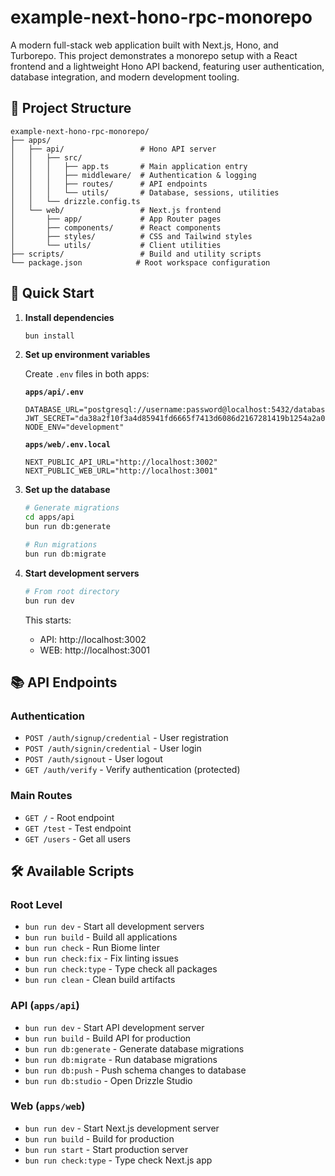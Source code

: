 # example-next-hono-rpc-monorepo

A modern full-stack web application built with Next.js, Hono, and Turborepo. This project demonstrates a monorepo setup with a React frontend and a lightweight Hono API backend, featuring user authentication, database integration, and modern development tooling.

## 📁 Project Structure

```
example-next-hono-rpc-monorepo/
├── apps/
│   ├── api/                 # Hono API server
│   │   ├── src/
│   │   │   ├── app.ts       # Main application entry
│   │   │   ├── middleware/  # Authentication & logging
│   │   │   ├── routes/      # API endpoints
│   │   │   └── utils/       # Database, sessions, utilities
│   │   └── drizzle.config.ts
│   └── web/                 # Next.js frontend
│       ├── app/             # App Router pages
│       ├── components/      # React components
│       ├── styles/          # CSS and Tailwind styles
│       └── utils/           # Client utilities
├── scripts/                 # Build and utility scripts
└── package.json            # Root workspace configuration
```

## 🚀 Quick Start

1. **Install dependencies**
   ```bash
   bun install
   ```

2. **Set up environment variables**

   Create `.env` files in both apps:

   **`apps/api/.env`**
   ```env
   DATABASE_URL="postgresql://username:password@localhost:5432/database_name"
   JWT_SECRET="da38a2f10f3a4d85941fd6665f7413d6086d2167281419b1254a2a034e53cd55"
   NODE_ENV="development"
   ```

   **`apps/web/.env.local`**
   ```env
   NEXT_PUBLIC_API_URL="http://localhost:3002"
   NEXT_PUBLIC_WEB_URL="http://localhost:3001"
   ```

3. **Set up the database**
   ```bash
   # Generate migrations
   cd apps/api
   bun run db:generate

   # Run migrations
   bun run db:migrate
   ```

5. **Start development servers**
   ```bash
   # From root directory
   bun run dev
   ```

   This starts:
   - API: http://localhost:3002
   - WEB: http://localhost:3001

## 📚 API Endpoints

### Authentication
- `POST /auth/signup/credential` - User registration
- `POST /auth/signin/credential` - User login
- `POST /auth/signout` - User logout
- `GET /auth/verify` - Verify authentication (protected)

### Main Routes
- `GET /` - Root endpoint
- `GET /test` - Test endpoint
- `GET /users` - Get all users

## 🛠️ Available Scripts

### Root Level
- `bun run dev` - Start all development servers
- `bun run build` - Build all applications
- `bun run check` - Run Biome linter
- `bun run check:fix` - Fix linting issues
- `bun run check:type` - Type check all packages
- `bun run clean` - Clean build artifacts

### API (`apps/api`)
- `bun run dev` - Start API development server
- `bun run build` - Build API for production
- `bun run db:generate` - Generate database migrations
- `bun run db:migrate` - Run database migrations
- `bun run db:push` - Push schema changes to database
- `bun run db:studio` - Open Drizzle Studio

### Web (`apps/web`)
- `bun run dev` - Start Next.js development server
- `bun run build` - Build for production
- `bun run start` - Start production server
- `bun run check:type` - Type check Next.js app
